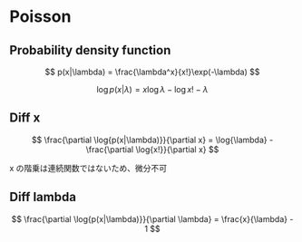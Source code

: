 # Poisson

## Probability density function

$$
  p(x|\lambda) = \frac{\lambda^x}{x!}\exp(-\lambda)
$$

$$
  \log{p(x|\lambda)} = x \log{\lambda} - \log{x!} - \lambda
$$

## Diff x

$$
  \frac{\partial \log{p(x|\lambda)}}{\partial x} = \log{\lambda} -\frac{\partial \log{x!}}{\partial x}
$$

x の階乗は連続関数ではないため、微分不可

## Diff lambda

$$
  \frac{\partial \log{p(x|\lambda)}}{\partial \lambda} = \frac{x}{\lambda} - 1
$$
